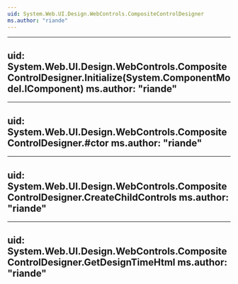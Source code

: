 ```yaml
---
uid: System.Web.UI.Design.WebControls.CompositeControlDesigner
ms.author: "riande"
---
```


---
uid: System.Web.UI.Design.WebControls.CompositeControlDesigner.Initialize(System.ComponentModel.IComponent)
ms.author: "riande"
---

---
uid: System.Web.UI.Design.WebControls.CompositeControlDesigner.#ctor
ms.author: "riande"
---

---
uid: System.Web.UI.Design.WebControls.CompositeControlDesigner.CreateChildControls
ms.author: "riande"
---

---
uid: System.Web.UI.Design.WebControls.CompositeControlDesigner.GetDesignTimeHtml
ms.author: "riande"
---

